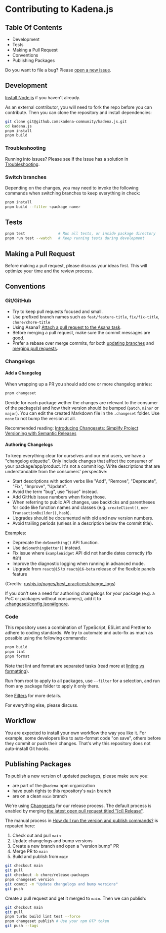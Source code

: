 # Contributing to Kadena.js

## Table Of Contents

- Development
- Tests
- Making a Pull Request
- Conventions
- Publishing Packages

Do you want to file a bug? Please [open a new issue][1].

## Development

[Install Node.js][2] if you haven't already.

As an external contributor, you will need to fork the repo before you can
contribute. Then you can clone the repository and install dependencies:

```sh
git clone git@github.com:kadena-community/kadena.js.git
cd kadena.js
pnpm install
pnpm build
```

### Troubleshooting

Running into issues? Please see if the issue has a solution in
[Troubleshooting][3].

### Switch branches

Depending on the changes, you may need to invoke the following commands when
switching branches to keep everything in check:

```sh
pnpm install
pnpm build --filter <package name>
```

## Tests

```sh
pnpm test               # Run all tests, or inside package directory
pnpm run test --watch   # Keep running tests during development
```

## Making a Pull Request

Before making a pull request, please discuss your ideas first. This will
optimize your time and the review process.

## Conventions

### Git/GitHub

- Try to keep pull requests focused and small.
- Use prefixed branch names such as `feat/feature-title`, `fix/fix-title`,
  `chore/chore-title`
- Using Asana? [Attach a pull request to the Asana task][4].
- Before merging a pull request, make sure the commit messages are good.
- Prefer a rebase over merge commits, for both [updating branches][5] and
  [merging pull requests][6].

### Changelogs

#### Add a Changelog

When wrapping up a PR you should add one or more changelog entries:

```sh
pnpm changeset
```

Decide for each package wether the changes are relevant to the consumer of the
package(s) and how their version should be bumped (`patch`, `minor` or `major`).
You can edit the created Markdown file in the `.changeset` folder. Use `none` to
not bump the version at all.

Recommended reading: [Introducing Changesets: Simplify Project Versioning with
Semantic Releases][7]

#### Authoring Changelogs

To keep everything clear for ourselves and our end users, we have a "changelog
etiquette". Only include changes that affect the consumer of your
package/app/product. It's not a commit log. Write descriptions that are
understandable from the consumers' perspective:

- Start descriptions with action verbs like "Add", "Remove", "Deprecate", "Fix",
  "Improve", "Update".
- Avoid the term "bug", use "issue" instead.
- Add GitHub issue numbers when fixing those.
- When referring to public API changes, use backticks and parentheses for code
  like function names and classes (e.g. `createClient()`,
  `new TransactionBuilder()`, `hash`).
- Upgrades should be documented with old and new version numbers.
- Avoid trailing periods (unless in a description below the commit title).

Examples:

- Deprecate the `doSomething()` API function.
- Use `doSomethingBetter()` instead.
- Fix issue where `ExampleWidget` API did not handle dates correctly (fix #81)
- Improve the diagnostic logging when running in advanced mode.
- Upgrade from `react@15` to `react@16-beta` release of the flexible panels
  feature

(Credits: [rushjs.io/pages/best_practices/change_logs][8])

If you don't see a need for authoring changelogs for your package (e.g. a PoC or
packages without consumers), add it to [.changeset/config.json#ignore][9].

### Code

This repository uses a combination of TypeScript, ESLint and Prettier to adhere
to coding standards. We try to automate and auto-fix as much as possible using
the following commands:

```sh
pnpm build
pnpm lint
pnpm format
```

Note that lint and format are separated tasks (read more at [linting vs
formatting][10]).

Run from root to apply to all packages, use `--filter` for a selection, and run
from any package folder to apply it only there.

See [Filters][11] for more details.

For everything else, please discuss.

## Workflow

You are expected to install your own workflow the way you like it. For example,
some developers like to auto-format code "on save", others before they commit or
push their changes. That's why this repository does not auto-install Git hooks.

## Publishing Packages

To publish a new version of updated packages, please make sure you:

- are part of the `@kadena` npm organization
- have push rights to this repository's `main` branch
- are on a clean `main` branch

We're using [Changesets][12] for our release process. The default process is
enabled by merging [the latest open pull request titled "\[ci\] Release"][13].

The manual process in [How do I run the version and publish commands?][14] is
repeated here:

1. Check out and pull `main`
2. Update changelogs and bump versions
3. Create a new branch and open a "version bump" PR
4. Merge PR to `main`
5. Build and publish from `main`

```sh
git checkout main
git pull
git checkout -b chore/release-packages
pnpm changeset version
git commit -m "Update changelogs and bump versions"
git push
```

Create a pull request and get it merged to `main`. Then we can publish:

```sh
git checkout main
git pull
pnpm turbo build lint test --force
pnpm changeset publish # Use your npm OTP token
git push --tags
```

[1]: https://github.com/kadena-community/kadena.js/issues/new/choose
[2]: https://nodejs.org/en/download/package-manager
[3]: ./docs/troubleshooting.md
[4]: https://asana.com/guide/help/api/github#gl-key
[5]:
  https://docs.github.com/en/pull-requests/collaborating-with-pull-requests/proposing-changes-to-your-work-with-pull-requests/keeping-your-pull-request-in-sync-with-the-base-branch
[6]:
  https://docs.github.com/en/pull-requests/collaborating-with-pull-requests/incorporating-changes-from-a-pull-request/merging-a-pull-request
[7]:
  https://lirantal.com/blog/introducing-changesets-simplify-project-versioning-with-semantic-releases/
[8]: https://rushjs.io/pages/best_practices/change_logs
[9]: .changeset/config.json
[10]: ./docs/lint-vs-format.md
[11]: ./docs/pnpm-turbo-filter.md
[12]: https://github.com/changesets/changesets
[13]:
  https://github.com/search?q=repo%3Akadena-community%2Fkadena.js+%5Bci%5D+Release++&type=pullrequests&state=open
[14]:
  https://github.com/changesets/changesets/blob/main/docs/automating-changesets.md#how-do-i-run-the-version-and-publish-commands
